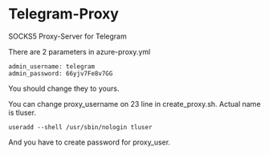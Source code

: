 # Telegram-Proxy
SOCKS5 Proxy-Server for Telegram

There are 2 parameters in azure-proxy.yml

    admin_username: telegram
    admin_password: 66yjv7Fe8v7GG

You should change they to yours.

You can change proxy_username on 23 line in create_proxy.sh. Actual name is tluser. 

    useradd --shell /usr/sbin/nologin tluser

And you have to create password for proxy_user.
